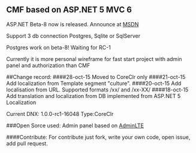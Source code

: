 ## CMF based on ASP.NET 5 MVC 6

ASP.NET Beta-8 now is released. Announce at [MSDN](http://blogs.msdn.com/b/webdev/archive/2015/10/15/announcing-availability-of-asp-net-5-beta8.aspx)

Support 3 db connection Postgres, Sqlite or  SqlServer

Postgres work on beta-8! Waiting for RC-1

Currently it is more personal wireframe for fast start project with admin panel and authorization
than CMF

##Change record:
####28-oct-15
Moved to CoreClr only
####21-oct-15 
Add localization from Template segment "culture". 
####20-oct-15 
Add localisation from URL. 
Supported formats /xx/ and /xx-XX/
####18-oct-15  
Add translation and localization from DB implemented from ASP.NET 5 Localization

 
Current DNX: 1.0.0-rc1-16048  Type:CoreClr

###Open Sorce used:
Admin panel based on [AdminLTE](https://github.com/almasaeed2010/AdminLTE)

####Contribute:
For contribute just fork, write your own code, open issue, add pull request.